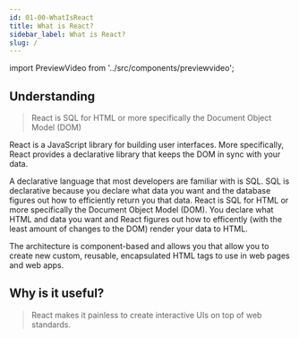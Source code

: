 ```yaml
---
id: 01-00-WhatIsReact
title: What is React?
sidebar_label: What is React?
slug: /
---
```


import PreviewVideo from '../src/components/previewvideo';

## Understanding

> React is SQL for HTML or more specifically the Document Object Model (DOM)

React is a JavaScript library for building user interfaces.
More specifically, React provides a declarative library that keeps the DOM in sync with your data.

A declarative language that most developers are familiar with is SQL. SQL is declarative because you declare what data you want and the database figures out how to efficiently return you that data. React is SQL for HTML or more specifically the Document Object Model (DOM). You declare what HTML and data you want and React figures out how to efficently (with the least amount of changes to the DOM) render your data to HTML.

The architecture is component-based and allows you that allow you to create new custom, reusable, encapsulated HTML tags to use in web pages and web apps.

## Why is it useful?

> React makes it painless to create interactive UIs on top of web standards.
